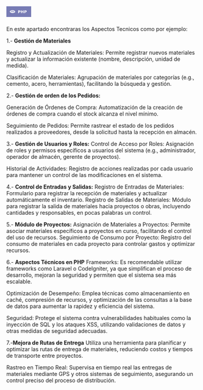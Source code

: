 ## ![alt text](image.png)

En este apartado encontraras los Aspectos Tecnicos como por ejemplo:

1.- **Gestión de Materiales**

Registro y Actualización de Materiales: Permite registrar nuevos materiales y actualizar la información existente (nombre, descripción, unidad de medida).

Clasificación de Materiales: Agrupación de materiales por categorías (e.g., cemento, acero, herramientas), facilitando la búsqueda y gestión.

2.- **Gestión de orden de los Pedidos:**

Generación de Órdenes de Compra: Automatización de la creación de órdenes de compra cuando el stock alcanza el nivel mínimo.

Seguimiento de Pedidos: Permite rastrear el estado de los pedidos realizados a proveedores, desde la solicitud hasta la recepción en almacén.

3.- **Gestión de Usuarios y Roles:**
Control de Acceso por Roles: Asignación de roles y permisos específicos a usuarios del sistema (e.g., administrador, operador de almacén, gerente de proyectos).

Historial de Actividades: Registro de acciones realizadas por cada usuario para mantener un control de las modificaciones en el sistema.

4.- **Control de Entradas y Salidas:**
Registro de Entradas de Materiales: Formulario para registrar la recepción de materiales y actualizar automáticamente el inventario.
Registro de Salidas de Materiales: Módulo para registrar la salida de materiales hacia proyectos o obras, incluyendo cantidades y responsables, en pocas palabras un control.

5.- **Módulo de Proyectos:**
Asignación de Materiales a Proyectos: Permite asociar materiales específicos a proyectos en curso, facilitando el control del uso de recursos.
Seguimiento de Consumo por Proyecto: Registro del consumo de materiales en cada proyecto para controlar gastos y optimizar recursos.

6.- **Aspectos Técnicos en PHP**
Frameworks: Es recomendable utilizar frameworks como Laravel o CodeIgniter, ya que simplifican el proceso de desarrollo, mejoran la seguridad y permiten que el sistema sea más escalable.

Optimización de Desempeño: Emplea técnicas como almacenamiento en caché, compresión de recursos, y optimización de las consultas a la base de datos para aumentar la rapidez y eficiencia del sistema.

Seguridad: Protege el sistema contra vulnerabilidades habituales como la inyección de SQL y los ataques XSS, utilizando validaciones de datos y otras medidas de seguridad adecuadas.


7.-**Mejora de Rutas de Entrega**
Utiliza una herramienta para planificar y optimizar las rutas de entrega de materiales, reduciendo costos y tiempos de transporte entre proyectos.

Rastreo en Tiempo Real: Supervisa en tiempo real las entregas de materiales mediante GPS y otros sistemas de seguimiento, asegurando un control preciso del proceso de distribución.







